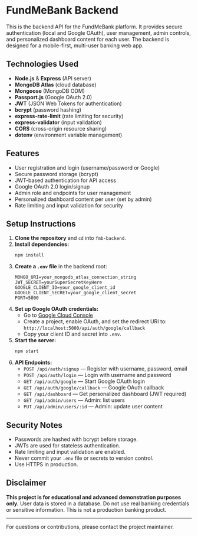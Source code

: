 # FundMeBank Backend

This is the backend API for the FundMeBank platform. It provides secure authentication (local and Google OAuth), user management, admin controls, and personalized dashboard content for each user. The backend is designed for a mobile-first, multi-user banking web app.

## Technologies Used
- **Node.js** & **Express** (API server)
- **MongoDB Atlas** (cloud database)
- **Mongoose** (MongoDB ODM)
- **Passport.js** (Google OAuth 2.0)
- **JWT** (JSON Web Tokens for authentication)
- **bcrypt** (password hashing)
- **express-rate-limit** (rate limiting for security)
- **express-validator** (input validation)
- **CORS** (cross-origin resource sharing)
- **dotenv** (environment variable management)

## Features
- User registration and login (username/password or Google)
- Secure password storage (bcrypt)
- JWT-based authentication for API access
- Google OAuth 2.0 login/signup
- Admin role and endpoints for user management
- Personalized dashboard content per user (set by admin)
- Rate limiting and input validation for security

## Setup Instructions
1. **Clone the repository** and `cd` into `fmb-backend`.
2. **Install dependencies:**
   ```bash
   npm install
   ```
3. **Create a `.env` file** in the backend root:
   ```env
   MONGO_URI=your_mongodb_atlas_connection_string
   JWT_SECRET=yourSuperSecretKeyHere
   GOOGLE_CLIENT_ID=your_google_client_id
   GOOGLE_CLIENT_SECRET=your_google_client_secret
   PORT=5000
   ```
4. **Set up Google OAuth credentials:**
   - Go to [Google Cloud Console](https://console.developers.google.com/)
   - Create a project, enable OAuth, and set the redirect URI to:
     `http://localhost:5000/api/auth/google/callback`
   - Copy your client ID and secret into `.env`.
5. **Start the server:**
   ```bash
   npm start
   ```
6. **API Endpoints:**
   - `POST /api/auth/signup` — Register with username, password, email
   - `POST /api/auth/login` — Login with username and password
   - `GET /api/auth/google` — Start Google OAuth login
   - `GET /api/auth/google/callback` — Google OAuth callback
   - `GET /api/dashboard` — Get personalized dashboard (JWT required)
   - `GET /api/admin/users` — Admin: list users
   - `PUT /api/admin/users/:id` — Admin: update user content

## Security Notes
- Passwords are hashed with bcrypt before storage.
- JWTs are used for stateless authentication.
- Rate limiting and input validation are enabled.
- Never commit your `.env` file or secrets to version control.
- Use HTTPS in production.

## Disclaimer
**This project is for educational and advanced demonstration purposes only.**
User data is stored in a database. Do not use real banking credentials or sensitive information. This is not a production banking product.

---

For questions or contributions, please contact the project maintainer. 